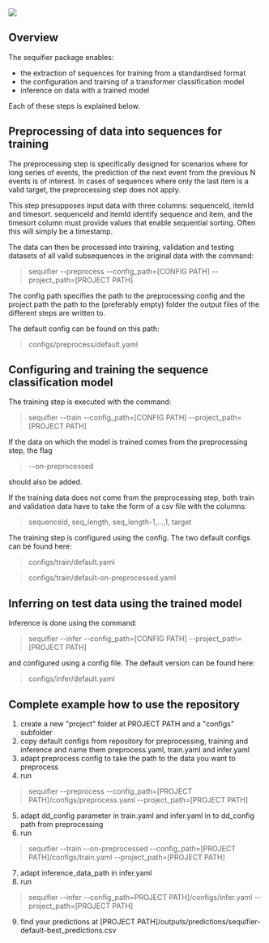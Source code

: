 <img src="./design/logo.png">


## Overview
The sequifier package enables:
  - the extraction of sequences for training from a standardised format
  - the configuration and training of a transformer classification model
  - inference on data with a trained model

Each of these steps is explained below.


## Preprocessing of data into sequences for training

The preprocessing step is specifically designed for scenarios where for long series
of events, the prediction of the next event from the previous N events  is of interest.
In cases of sequences where only the last item is a valid target, the  preprocessing
step does not apply.

This step presupposes input data with three columns: sequenceId, itemId and timesort.
sequenceId and itemId identify sequence and item, and the timesort column must
provide values that enable sequential sorting. Often this will simply be a timestamp.

The data can then be processed into training, validation and testing datasets of all
valid subsequences in the original data with the command:

> sequifier --preprocess --config_path=[CONFIG PATH] --project_path=[PROJECT PATH]

The config path specifies the path to the preprocessing config and the project
path the path to the (preferably empty) folder the output files of the different
steps are written to.

The default config can be found on this path:

> configs/preprocess/default.yaml


## Configuring and training the sequence classification model

The training step is executed with the command:

> sequifier --train --config_path=[CONFIG PATH] --project_path=[PROJECT PATH]

If the data on which the model is trained comes from the preprocessing step, the flag

> --on-preprocessed

should also be added.

If the training data does not come from the preprocessing step, both train and validation
data have to take the form of a csv file with the columns:

> sequenceId, seq_length, seq_length-1,...,1, target

The training step is configured using the config. The two default configs can be found here:

> configs/train/default.yaml

> configs/train/default-on-preprocessed.yaml


## Inferring on test data using the trained model

Inference is done using the command:

> sequifier --infer --config_path=[CONFIG PATH] --project_path=[PROJECT PATH]

and configured using a config file. The default version can be found here:

> configs/infer/default.yaml


## Complete example how to use the repository

1. create a new "project" folder at PROJECT PATH and a "configs" subfolder
2. copy default configs from repository for preprocessing, training and inference and name them preprocess.yaml, train.yaml and infer.yaml
3. adapt preprocess config to take the path to the data you want to preprocess
4. run 
> sequifier --preprocess --config_path=[PROJECT PATH]/configs/preprocess.yaml --project_path=[PROJECT PATH]
5. adapt dd_config parameter in train.yaml and infer.yaml in to dd_config path from preprocessing
6. run 
> sequifier --train --on-preprocessed --config_path=[PROJECT PATH]/configs/train.yaml --project_path=[PROJECT PATH]
7. adapt inference_data_path in infer.yaml
8. run  
> sequifier --infer --config_path=PROJECT PATH]/configs/infer.yaml --project_path=[PROJECT PATH]
9. find your predictions at [PROJECT PATH]/outputs/predictions/sequifier-default-best_predictions.csv
